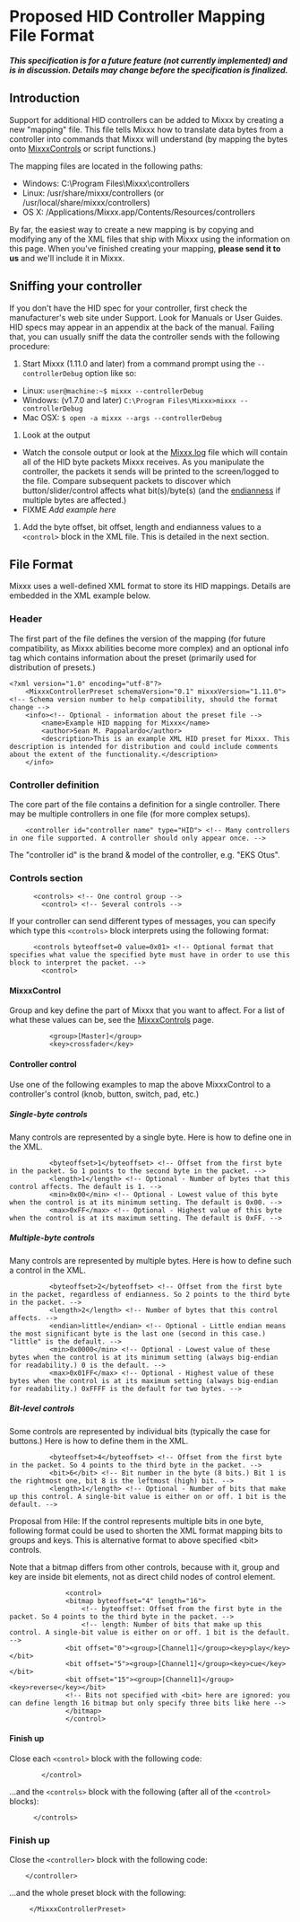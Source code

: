 # Proposed HID Controller Mapping File Format

***This specification is for a future feature (not currently
implemented) and is in discussion. Details may change before the
specification is finalized.***

## Introduction

Support for additional HID controllers can be added to Mixxx by creating
a new "mapping" file. This file tells Mixxx how to translate data bytes
from a controller into commands that Mixxx will understand (by mapping
the bytes onto [MixxxControls](MixxxControls) or script functions.)

The mapping files are located in the following paths:

  - Windows: C:\\Program Files\\Mixxx\\controllers
  - Linux: /usr/share/mixxx/controllers (or
    /usr/local/share/mixxx/controllers)
  - OS X: /Applications/Mixxx.app/Contents/Resources/controllers

By far, the easiest way to create a new mapping is by copying and
modifying any of the XML files that ship with Mixxx using the
information on this page. When you've finished creating your mapping,
**please send it to us** and we'll include it in Mixxx.

## Sniffing your controller

If you don't have the HID spec for your controller, first check the
manufacturer's web site under Support. Look for Manuals or User Guides.
HID specs may appear in an appendix at the back of the manual. Failing
that, you can usually sniff the data the controller sends with the
following procedure:

1.  Start Mixxx (1.11.0 and later) from a command prompt using the
    `--controllerDebug` option like so: 

<!-- end list -->

  - Linux: `user@machine:~$ mixxx --controllerDebug`
  - Windows: (v1.7.0 and later) `C:\Program Files\Mixxx>mixxx
    --controllerDebug`
  - Mac OSX: `$ open -a mixxx --args --controllerDebug`

<!-- end list -->

1.  Look at the output

<!-- end list -->

  - Watch the console output or look at the
    [Mixxx.log](troubleshooting#where_is_the_mixxxlog_file) file which
    will contain all of the HID byte packets Mixxx receives. As you
    manipulate the controller, the packets it sends will be printed to
    the screen/logged to the file. Compare subsequent packets to
    discover which button/slider/control affects what bit(s)/byte(s)
    (and the [endianness](http://en.wikipedia.org/wiki/Endianness) if
    multiple bytes are affected.)
  - FIXME *Add example here*

<!-- end list -->

1.  Add the byte offset, bit offset, length and endianness values to a
    `<control>` block in the XML file. This is detailed in the next
    section.

## File Format

Mixxx uses a well-defined XML format to store its HID mappings. Details
are embedded in the XML example below.

### Header

The first part of the file defines the version of the mapping (for
future compatibility, as Mixxx abilities become more complex) and an
optional info tag which contains information about the preset (primarily
used for distribution of presets.)

    <?xml version="1.0" encoding="utf-8"?>
        <MixxxControllerPreset schemaVersion="0.1" mixxxVersion="1.11.0"> <!-- Schema version number to help compatibility, should the format change -->
        <info><!-- Optional - information about the preset file -->
            <name>Example HID mapping for Mixxx</name>
            <author>Sean M. Pappalardo</author>
            <description>This is an example XML HID preset for Mixxx. This description is intended for distribution and could include comments about the extent of the functionality.</description>
        </info>

### Controller definition

The core part of the file contains a definition for a single controller.
There may be multiple controllers in one file (for more complex setups).

``` 
    <controller id="controller name" type="HID"> <!-- Many controllers in one file supported. A controller should only appear once. -->
```

The "controller id" is the brand & model of the controller, e.g. "EKS
Otus".

### Controls section

``` 
      <controls> <!-- One control group -->
        <control> <!-- Several controls -->
```

If your controller can send different types of messages, you can specify
which type this `<controls>` block interprets using the following
format:

``` 
      <controls byteoffset=0 value=0x01> <!-- Optional format that specifies what value the specified byte must have in order to use this block to interpret the packet. -->
        <control>
```

#### MixxxControl

Group and key define the part of Mixxx that you want to affect. For a
list of what these values can be, see the [MixxxControls](MixxxControls)
page.

``` 
          <group>[Master]</group>
          <key>crossfader</key>
```

#### Controller control

Use one of the following examples to map the above MixxxControl to a
controller's control (knob, button, switch, pad, etc.)

##### Single-byte controls

Many controls are represented by a single byte. Here is how to define
one in the XML.

``` 
          <byteoffset>1</byteoffset> <!-- Offset from the first byte in the packet. So 1 points to the second byte in the packet. -->
          <length>1</length> <!-- Optional - Number of bytes that this control affects. The default is 1. -->
          <min>0x00</min> <!-- Optional - Lowest value of this byte when the control is at its minimum setting. The default is 0x00. -->
          <max>0xFF</max> <!-- Optional - Highest value of this byte when the control is at its maximum setting. The default is 0xFF. -->
```

##### Multiple-byte controls

Many controls are represented by multiple bytes. Here is how to define
such a control in the XML.

``` 
          <byteoffset>2</byteoffset> <!-- Offset from the first byte in the packet, regardless of endianness. So 2 points to the third byte in the packet. -->
          <length>2</length> <!-- Number of bytes that this control affects. -->
          <endian>little</endian> <!-- Optional - Little endian means the most significant byte is the last one (second in this case.) "little" is the default. -->
          <min>0x0000</min> <!-- Optional - Lowest value of these bytes when the control is at its minimum setting (always big-endian for readability.) 0 is the default. -->
          <max>0x01FF</max> <!-- Optional - Highest value of these bytes when the control is at its maximum setting (always big-endian for readability.) 0xFFFF is the default for two bytes. -->
```

##### Bit-level controls

Some controls are represented by individual bits (typically the case for
buttons.) Here is how to define them in the XML.

``` 
          <byteoffset>4</byteoffset> <!-- Offset from the first byte in the packet. So 4 points to the third byte in the packet. -->
          <bit>6</bit> <!-- Bit number in the byte (8 bits.) Bit 1 is the rightmost one, bit 8 is the leftmost (high) bit. -->
          <length>1</length> <!-- Optional - Number of bits that make up this control. A single-bit value is either on or off. 1 bit is the default. -->
```

Proposal from Hile: If the control represents multiple bits in one byte,
following format could be used to shorten the XML format mapping bits to
groups and keys. This is alternative format to above specified \<bit\>
controls.

Note that a bitmap differs from other controls, because with it, group
and key are inside bit elements, not as direct child nodes of control
element.

``` 
              <control>
              <bitmap byteoffset="4" length="16">
                  <!-- byteoffset: Offset from the first byte in the packet. So 4 points to the third byte in the packet. -->
                  <!-- length: Number of bits that make up this control. A single-bit value is either on or off. 1 bit is the default. -->
              <bit offset="0"><group>[Channel1]</group><key>play</key></bit>
              <bit offset="5"><group>[Channel1]</group><key>cue</key></bit>
              <bit offset="15"><group>[Channel1]</group><key>reverse</key></bit>
              <!-- Bits not specified with <bit> here are ignored: you can define length 16 bitmap but only specify three bits like here -->
              </bitmap>
              </control>
```

#### Finish up

Close each `<control>` block with the following code:

``` 
        </control>
```

...and the `<controls>` block with the following (after all of the
`<control>` blocks):

``` 
      </controls>
```

### Finish up

Close the `<controller>` block with the following code:

``` 
    </controller>
```

...and the whole preset block with the following:

``` 
     </MixxxControllerPreset>
```
